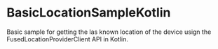 # BasicLocationSampleKotlin
Basic sample for getting the las known location of the device usign the FusedLocationProviderClient API in Kotlin.

